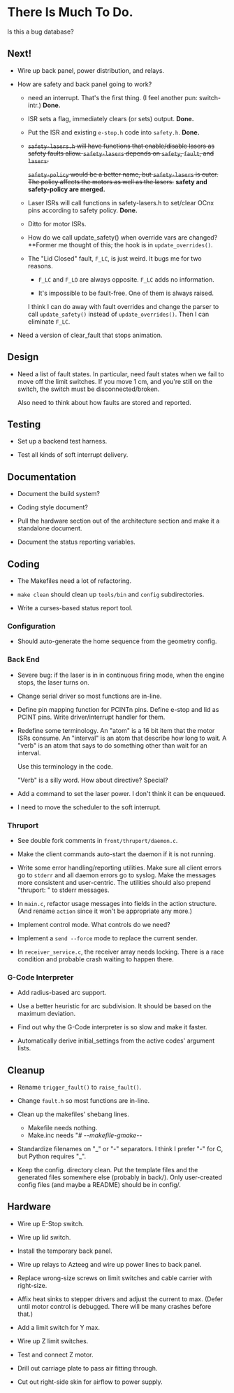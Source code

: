 # There Is Much To Do.

Is this a bug database?


## Next!

* Wire up back panel, power distribution, and relays.

* How are safety and back panel going to work?

   - need an interrupt.  That's the first thing.  (I feel another
     pun: switch-intr.)  **Done.**

   - ISR sets a flag, immediately clears (or sets) output.
     **Done.**

   - Put the ISR and existing `e-stop.h` code into `safety.h`.
     **Done.**

   - <s>`safety-lasers.h` will have functions that enable/disable
     lasers as safety faults allow.  `safety-lasers` depends on
     `safety`, `fault`, and `lasers`.</s>
    
     <s>`safety-policy` would be a better name, but `safety-lasers` is
     cuter.  The policy affects the motors as well as the lasers.</s>
     **safety and safety-policy are merged.**

   - Laser ISRs will call functions in safety-lasers.h to set/clear
     OCnx pins according to safety policy.  **Done.**

   - Ditto for motor ISRs.

   - How do we call update_safety() when override vars are changed?
     **Former me thought of this; the hook is in `update_overrides()`.

   - The "Lid Closed" fault, `F_LC`, is just weird.  It bugs me for
     two reasons.

       + `F_LC` and `F_LO` are always opposite.  `F_LC` adds no
         information.

       + It's impossible to be fault-free.  One of them is always raised.

     I think I can do away with fault overrides and change the parser
     to call `update_safety()` instead of `update_overrides()`.  Then
     I can eliminate `F_LC`.

* Need a version of clear_fault that stops animation.


## Design

* Need a list of fault  states.  In particular, need fault states when
  we  fail to move  off the  limit switches.   If you  move 1  cm, and
  you're still on the switch, the switch must be disconnected/broken.

  Also need to think about how faults are stored and reported.


## Testing

+ Set up a backend test harness.

* Test all kinds of soft interrupt delivery.


## Documentation

* Document the build system?

* Coding style document?

* Pull the hardware section out of the architecture section and make
  it a standalone document.

* Document the status reporting variables.


## Coding

* The Makefiles need a lot of refactoring.

* `make clean` should clean up `tools/bin` and `config` subdirectories.

* Write a curses-based status report tool.


### Configuration

* Should auto-generate the home sequence from the geometry config.


### Back End

* Severe bug: if the laser is in in continuous firing mode, when the
  engine stops, the laser turns on.
  
* Change serial driver so most functions are in-line.

* Define pin mapping function for PCINTn pins.  Define e-stop and lid
  as PCINT pins.  Write driver/interrupt handler for them.

* Redefine some terminology.  An "atom" is a 16 bit item that the motor
  ISRs consume.  An "interval" is an atom that describe how long to
  wait.  A "verb" is an atom that says to do something other than wait
  for an interval.
  
  Use this terminology in the code.

  "Verb" is a silly word.  How about directive?  Special?   

* Add a command to set the laser power.  I don't think it can be enqueued.

* I need to move the scheduler to the soft interrupt.


### Thruport

* See double fork comments in `front/thruport/daemon.c`.

* Make the client commands auto-start the daemon if it is not running.

* Write some error handling/reporting utilities.  Make sure all client
  errors go to `stderr` and all daemon errors go to syslog.  Make the
  messages more consistent and user-centric.  The utilities should also
  prepend "thruport: " to stderr messages.

* In `main.c`, refactor usage messages into fields in the action
  structure.  (And rename `action` since it won't be appropriate any
  more.)

* Implement control mode.  What controls do we need?

* Implement a `send --force` mode to replace the current sender.

* In `receiver_service.c`, the receiver array needs locking.  There is
  a race condition and probable crash waiting to happen there.


### G-Code Interpreter

* Add radius-based arc support.

* Use a better heuristic for arc subdivision.  It should be based on
  the maximum deviation.

* Find out why the G-Code interpreter is so slow and make it faster.

* Automatically derive initial_settings from the active codes'
  argument lists.


## Cleanup

* Rename `trigger_fault()` to `raise_fault()`.

* Change `fault.h` so most functions are in-line.

* Clean up the makefiles' shebang lines.
  - Makefile needs nothing.
  - Make.inc needs "# -*-makefile-gmake-*-

* Standardize filenames on "\_" or "-" separators.  I think I prefer
  "-" for C, but Python requires "\_".

* Keep the config. directory clean.  Put the template files and the
  generated files somewhere else (probably in back/).  Only
  user-created config files (and maybe a README) should be in config/.


## Hardware

* Wire up E-Stop switch.

* Wire up lid switch.

* Install the temporary back panel.

* Wire up relays to Azteeg and wire up power lines to back panel.

* Replace wrong-size screws on limit switches and cable carrier with
  right-size.

* Affix heat sinks to stepper drivers and adjust the current to max.
  (Defer until motor control is debugged.  There will be many crashes
  before that.)

* Add a limit switch for Y max.

* Wire up Z limit switches.

* Test and connect Z motor.

* Drill out carriage plate to pass air fitting through.

* Cut out right-side skin for airflow to power supply.
